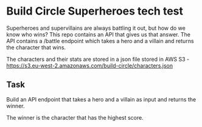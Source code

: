 # Build Circle Superheroes tech test

Superheroes and supervillains are always battling it out, but how do we know who wins? This repo contains an API that gives us that answer. The API contains a /battle endpoint which takes a hero and a villain and returns the character that wins.

The characters and their stats are stored in a json file stored in AWS S3 - https://s3.eu-west-2.amazonaws.com/build-circle/characters.json

## Task

Build an API endpoint that takes a hero and a villain as input and returns the winner.

The winner is the character that has the highest score.